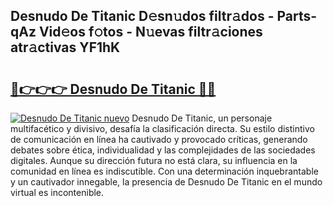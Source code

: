 ## Desnudo De Titanic D𝚎sn𝚞dos filtr𝚊dos - Parts-qAz Vid𝚎os f𝚘tos - N𝚞evas filtr𝚊ciones atr𝚊ctivas YF1hK

# <h2><a href="http://mbczk9.tromn.icu/?c=Desnudo+De+Titanic">🔗👉👉👉 Desnudo De Titanic 🔗🔗</a></h2>

[![Desnudo De Titanic nuevo](https://i.imgur.com/pEAQMta.gif)](http://mbczk9.tromn.icu/?c=Desnudo+De+Titanic)
Desnudo De Titanic, un personaje multifacético y divisivo, desafía la clasificación directa. Su estilo distintivo de comunicación en línea ha cautivado y provocado críticas, generando debates sobre ética, individualidad y las complejidades de las sociedades digitales. Aunque su dirección futura no está clara, su influencia en la comunidad en línea es indiscutible. Con una determinación inquebrantable y un cautivador innegable, la presencia de Desnudo De Titanic en el mundo virtual es incontenible.
